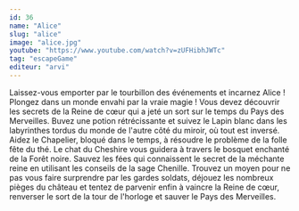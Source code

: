 ```yaml
---
id: 36
name: "Alice"
slug: "alice"
image: "alice.jpg"
youtube: "https://www.youtube.com/watch?v=zUFHibhJWTc"
tag: "escapeGame"
editeur: "arvi"
---
```


Laissez-vous emporter par le tourbillon des événements et incarnez Alice ! Plongez dans un monde envahi par la vraie magie ! Vous devez découvrir les secrets de la Reine de cœur qui a jeté un sort sur le temps du Pays des Merveilles. Buvez une potion rétrécissante et suivez le Lapin blanc dans les labyrinthes tordus du monde de l'autre côté du miroir, où tout est inversé. Aidez le Chapelier, bloqué dans le temps, à résoudre le problème de la folle fête du thé. Le chat du Cheshire vous guidera à travers le bosquet enchanté de la Forêt noire. Sauvez les fées qui connaissent le secret de la méchante reine en utilisant les conseils de la sage Chenille. Trouvez un moyen pour ne pas vous faire surprendre par les gardes soldats, déjouez les nombreux pièges du château et tentez de parvenir enfin à vaincre la Reine de cœur, renverser le sort de la tour de l'horloge et sauver le Pays des Merveilles.
